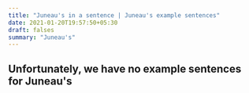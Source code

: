 ```yaml
---
title: "Juneau's in a sentence | Juneau's example sentences"
date: 2021-01-20T19:57:50+05:30
draft: falses
summary: "Juneau's"
---
```

## Unfortunately, we have no example sentences for Juneau's                 
